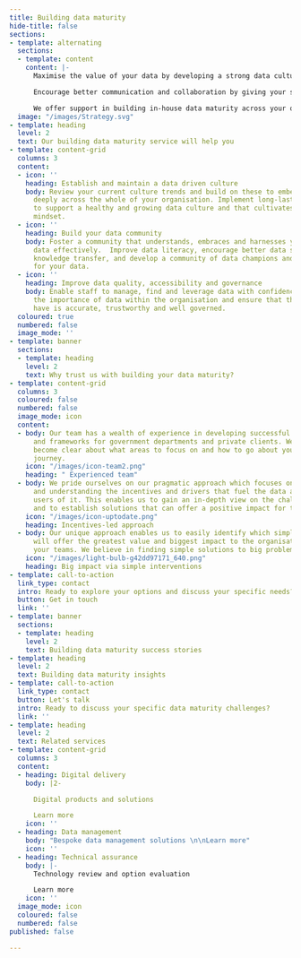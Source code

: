 ```yaml
---
title: Building data maturity
hide-title: false
sections:
- template: alternating
  sections:
  - template: content
    content: |-
      Maximise the value of your data by developing a strong data culture and community across your organisation.

      Encourage better communication and collaboration by giving your staff the tools to find, share and use data more effectively. Enable them to make better informed business decisions and to accomplish effective, meaningful work.

      We offer support in building in-house data maturity across your organisation. Our work will enable you to explore new possibilities with data, focus your efforts more effectively and push the boundaries of what your data can do for you.
  image: "/images/Strategy.svg"
- template: heading
  level: 2
  text: Our building data maturity service will help you
- template: content-grid
  columns: 3
  content:
  - icon: ''
    heading: Establish and maintain a data driven culture
    body: Review your current culture trends and build on these to embed data more
      deeply across the whole of your organisation. Implement long-lasting frameworks
      to support a healthy and growing data culture and that cultivates a data driven
      mindset.
  - icon: ''
    heading: Build your data community
    body: Foster a community that understands, embraces and harnesses your organisation’s
      data effectively.  Improve data literacy, encourage better data sharing and
      knowledge transfer, and develop a community of data champions and advocates
      for your data.
  - icon: ''
    heading: Improve data quality, accessibility and governance
    body: Enable staff to manage, find and leverage data with confidence. Solidify
      the importance of data within the organisation and ensure that the data you
      have is accurate, trustworthy and well governed.
  coloured: true
  numbered: false
  image_mode: ''
- template: banner
  sections:
  - template: heading
    level: 2
    text: Why trust us with building your data maturity?
- template: content-grid
  columns: 3
  coloured: false
  numbered: false
  image_mode: icon
  content:
  - body: Our team has a wealth of experience in developing successful maturity models
      and frameworks for government departments and private clients. We’ll help you
      become clear about what areas to focus on and how to go about your data maturity
      journey.
    icon: "/images/icon-team2.png"
    heading: " Experienced team"
  - body: We pride ourselves on our pragmatic approach which focuses on identifying
      and understanding the incentives and drivers that fuel the data and the key
      users of it. This enables us to gain an in-depth view on the challenges at hand
      and to establish solutions that can offer a positive impact for the long term.
    icon: "/images/icon-uptodate.png"
    heading: Incentives-led approach
  - body: Our unique approach enables us to easily identify which simple interventions
      will offer the greatest value and biggest impact to the organisation and to
      your teams. We believe in finding simple solutions to big problems.
    icon: "/images/light-bulb-g42dd97171_640.png"
    heading: Big impact via simple interventions
- template: call-to-action
  link_type: contact
  intro: Ready to explore your options and discuss your specific needs?
  button: Get in touch
  link: ''
- template: banner
  sections:
  - template: heading
    level: 2
    text: Building data maturity success stories
- template: heading
  level: 2
  text: Building data maturity insights
- template: call-to-action
  link_type: contact
  button: Let's talk
  intro: Ready to discuss your specific data maturity challenges?
  link: ''
- template: heading
  level: 2
  text: Related services
- template: content-grid
  columns: 3
  content:
  - heading: Digital delivery
    body: |2-

      Digital products and solutions

      Learn more
    icon: ''
  - heading: Data management
    body: "Bespoke data management solutions \n\nLearn more"
    icon: ''
  - heading: Technical assurance
    body: |-
      Technology review and option evaluation

      Learn more
    icon: ''
  image_mode: icon
  coloured: false
  numbered: false
published: false

---
```

